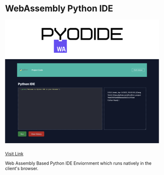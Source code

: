 # <strong>WebAssembly Python IDE</strong>

![alt text](pyodide-logo.webp)
![alt text](screenshot.png)

### <italic>
[Visit Link](https://wasm-python-ide.herokuapp.com)
<italic>

Web Assembly Based Python IDE Enviornment which runs natively in the client's browser.


